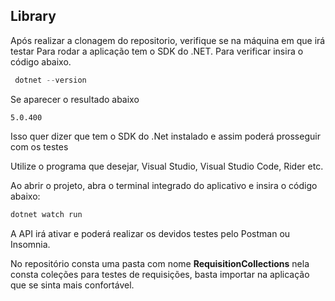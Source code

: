 Library
---

Após realizar a clonagem do repositorio, verifique se na máquina em que irá testar
Para rodar a aplicação tem o SDK do .NET. Para verificar insira o código abaixo.

```c#
 dotnet --version
```
Se aparecer o resultado abaixo

```
5.0.400
```

Isso quer dizer que tem o SDK do .Net instalado e assim poderá prosseguir com os testes

Utilize o programa que desejar, Visual Studio, Visual Studio Code, Rider etc.

Ao abrir o projeto, abra o terminal integrado do aplicativo e insira o código abaixo:
```c#
dotnet watch run
```
A API irá ativar e poderá realizar os devidos testes pelo Postman ou Insomnia.

No repositório consta uma pasta com nome **RequisitionCollections** nela consta coleções para testes de requisições,
basta importar na aplicação que se sinta mais confortável.
